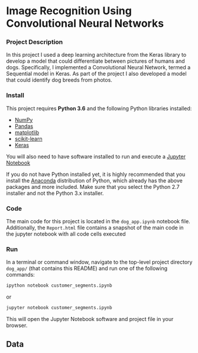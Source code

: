 
# Image Recognition Using Convolutional Neural Networks

### Project Description

In this project I used a deep learning architecture from the Keras library to develop a model that could differentiate between pictures of humans and dogs. Specifically, I implemented a Convolutional Neural Network, termed a Sequential model in Keras. As part of the project I also developed a model that could identify dog breeds from photos. 

### Install

This project requires **Python 3.6** and the following Python libraries installed:

- [NumPy](http://www.numpy.org/)
- [Pandas](http://pandas.pydata.org)
- [matplotlib](http://matplotlib.org/)
- [scikit-learn](http://scikit-learn.org/stable/)
- [Keras](https://keras.io/)

You will also need to have software installed to run and execute a [Jupyter Notebook](http://ipython.org/notebook.html)

If you do not have Python installed yet, it is highly recommended that you install the [Anaconda](http://continuum.io/downloads) distribution of Python, which already has the above packages and more included. Make sure that you select the Python 2.7 installer and not the Python 3.x installer. 

### Code

The main code for this project is located in the `dog_app.ipynb` notebook file.  Additionally, the `Report.html` file contains a snapshot of the main code in the jupyter notebook with all code cells executed

### Run

In a terminal or command window, navigate to the top-level project directory `dog_app/` (that contains this README) and run one of the following commands:

```bash
ipython notebook customer_segments.ipynb
```  
or
```bash
jupyter notebook customer_segments.ipynb
```

This will open the Jupyter Notebook software and project file in your browser.

## Data
